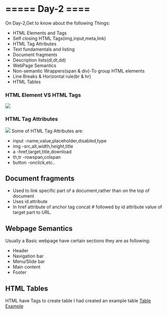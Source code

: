 # ===== Day-2 ====

On Day-2,Get to know about the following Things:
* HTML Elements and Tags
* Self closing HTML Tags(img,input,meta,link)
* HTML Tag Attributes
* Text fundamentals and listing
* Document fragments 
* Description lists(dl,dt,dd)
* WebPage Semantics
* Non-semantic Wrappers(span & div)-To group HTML elements
* Line Breaks & Horizontal rule(br & hr)
* HTML Tables

### HTML Element VS HTML Tags
![](https://developer.mozilla.org/en-US/docs/Learn/HTML/Introduction_to_HTML/Getting_started/grumpy-cat-small.png)

### HTML Tag Attributes
![](https://developer.mozilla.org/en-US/docs/Learn/HTML/Introduction_to_HTML/Getting_started/grumpy-cat-attribute-small.png)
Some of HTML Tag Attributes are:
* input  -name,value,placeholder,disabled,type
* img    -src,alt,width,height,title
* a      -href,target,title,download
* th,tr  -rowspan,colspan
* button -onclick,etc..
  
  
## Document fragments
* Used to link specific part of a document,rather than on the top of document
* Uses id attribute
* In href attribute of anchor tag concat # followed by id attribute value of target part to URL.


## Webpage Semantics
Usually a Basic webpage have certain sections they are as following:
* Header 
* Navigation bar 
* Menu/Slide bar 
* Main content 
* Footer 

## HTML Tables
HTML have Tags to create table
I had created an example table
[Table Example](https://codepen.io/Dileep-royal/pen/eYLKvGd)


 
